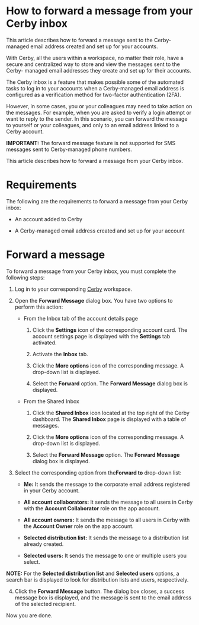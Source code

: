 # How to forward a message from your Cerby inbox

This article describes how to forward a message sent to the Cerby-managed email address created and set up for your accounts.

With Cerby, all the users within a workspace, no matter their role, have a
secure and centralized way to store and view the messages sent to the Cerby-
managed email addresses they create and set up for their accounts.

The Cerby inbox is a feature that makes possible some of the automated tasks
to log in to your accounts when a Cerby-managed email address is configured as
a verification method for two-factor authentication (2FA).

However, in some cases, you or your colleagues may need to take action on the
messages. For example, when you are asked to verify a login attempt or want to
reply to the sender. In this scenario, you can forward the message to yourself
or your colleagues, and only to an email address linked to a Cerby account.

**IMPORTANT:** The forward message feature is not supported for SMS messages
sent to Cerby-managed phone numbers.

This article describes how to forward a message from your Cerby inbox.

# **Requirements**

The following are the requirements to forward a message from your Cerby inbox:

  * An account added to Cerby

  * A Cerby-managed email address created and set up for your account

# **Forward a message**

To forward a message from your Cerby inbox, you must complete the following
steps:

  1. Log in to your corresponding [Cerby](https://app.cerby.com/) workspace.

  2. Open the **Forward Message** dialog box. You have two options to perform this action: 

     * From the Inbox tab of the account details page

       1. Click the **Settings** icon of the corresponding account card. The account settings page is displayed with the **Settings** tab activated.

       2. Activate the **Inbox** tab.

       3. Click the **More options** icon of the corresponding message. A drop-down list is displayed.

       4. Select the **Forward** option. The **Forward Message** dialog box is displayed.

     * From the Shared Inbox

       1. Click the **Shared Inbox** icon located at the top right of the Cerby dashboard. The **Shared Inbox** page is displayed with a table of messages.

       2. Click the **More options** icon of the corresponding message. A drop-down list is displayed.

       3. Select the **Forward Message** option. The **Forward Message** dialog box is displayed.

  3. Select the corresponding option from the**Forward to** drop-down list:

     * **Me:** It sends the message to the corporate email address registered in your Cerby account.

     * **All account collaborators:** It sends the message to all users in Cerby with the **Account Collaborator** role on the app account.

     * **All account owners:** It sends the message to all users in Cerby with the **Account Owner** role on the app account.

     * **Selected distribution list:** It sends the message to a distribution list already created.

     * **Selected users:** It sends the message to one or multiple users you select.

**NOTE:** For the **Selected distribution list** and **Selected users**
options, a search bar is displayed to look for distribution lists and users,
respectively.

  4. Click the **Forward Message** button. The dialog box closes, a success message box is displayed, and the message is sent to the email address of the selected recipient.

Now you are done.

